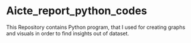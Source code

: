 # Aicte_report_python_codes
This Repository contains Python program, that I used for creating graphs and visuals in order to find insights out of dataset.
